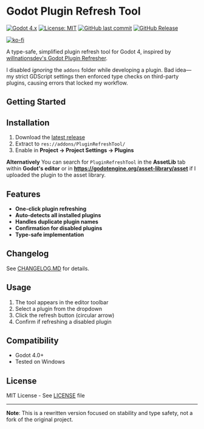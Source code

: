 # Godot Plugin Refresh Tool

[![Godot 4.x](https://img.shields.io/badge/Godot-4.x-%23478cbf)](https://godotengine.org)
[![License: MIT](https://img.shields.io/badge/License-MIT-yellow.svg)](LICENSE)
[![GitHub last commit](https://img.shields.io/github/last-commit/lithiumfury/PluginRefreshTool)](https://github.com/lithiumfury/PluginRefreshTool/commits/main)
[![GitHub Release](https://img.shields.io/github/release/lithiumfury/PluginRefreshTool)](https://github.com/lithiumfury/PluginRefreshTool/releases/latest)

[![ko-fi](https://ko-fi.com/img/githubbutton_sm.svg)](https://ko-fi.com/X8X8O42I7)

A type-safe, simplified plugin refresh tool for Godot 4, inspired by [willnationsdev's Godot Plugin Refresher](https://github.com/willnationsdev/godot-plugin-refresher).

I disabled *ignoring* the `addons` folder while developing a plugin. Bad idea—my strict GDScript settings then enforced type checks on third-party plugins, causing errors that locked my workflow.

## Getting Started

## Installation

1. Download the [latest release](https://github.com/lithiumfury/PluginRefreshTool/releases/latest/)
2. Extract to `res://addons/PluginRefreshTool/`
3. Enable in **Project → Project Settings → Plugins**

**Alternatively**
You can search for `PluginRefreshTool` in the **AssetLib** tab within **Godot's editor**
or in **https://godotengine.org/asset-library/asset** if I uploaded the plugin to the asset library.

## Features

- **One-click plugin refreshing**
- **Auto-detects all installed plugins**
- **Handles duplicate plugin names**
- **Confirmation for disabled plugins**
- **Type-safe implementation**

## Changelog

See [CHANGELOG.MD](CHANGELOG.MD) for details.

## Usage

1. The tool appears in the editor toolbar
2. Select a plugin from the dropdown
3. Click the refresh button (circular arrow)
4. Confirm if refreshing a disabled plugin

## Compatibility

- Godot 4.0+
- Tested on Windows

## License

MIT License - See [LICENSE](LICENSE) file

---

**Note**: This is a rewritten version focused on stability and type safety, not a fork of the original project.

